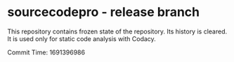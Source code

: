 # sourcecodepro - release branch

This repository contains frozen state of the repository.
Its history is cleared. It is used only for static code
analysis with Codacy.

Commit Time: 1691396986